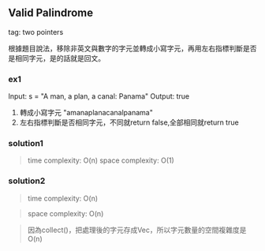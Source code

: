 ## Valid Palindrome
tag: two pointers

根據題目說法，移除非英文與數字的字元並轉成小寫字元，再用左右指標判斷是否是相同字元，是的話就是回文。

### ex1
Input: s = "A man, a plan, a canal: Panama"
Output: true
1. 轉成小寫字元 "amanaplanacanalpanama"
2. 左右指標判斷是否相同字元，不同就return false,全部相同就return true

### solution1
>time complexity: O(n)
>space complexity: O(1)

### solution2
>time complexity: O(n)

>space complexity: O(n) 

>因為collect()，把處理後的字元存成Vec，所以字元數量的空間複雜度是O(n)